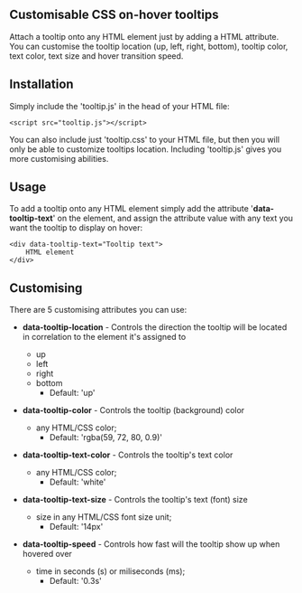 ## Customisable CSS on-hover tooltips

Attach a tooltip onto any HTML element just by adding a HTML attribute.
You can customise the tooltip location (up, left, right, bottom), tooltip color, text color, text size and hover transition speed.


## **Installation**

Simply include the 'tooltip.js' in the head of your HTML file:

```
<script src="tooltip.js"></script>
```


You can also include just 'tooltip.css' to your HTML file, but then you will only be able to customize tooltips location. Including 'tooltip.js' gives you more customising abilities.

## **Usage**

To add a tooltip onto any HTML element simply add the attribute '**data-tooltip-text**' on the element, and assign the attribute value with any text you want the tooltip to display on hover:

```
<div data-tooltip-text="Tooltip text">
    HTML element
</div>
```

## **Customising**

There are 5 customising attributes you can use:

- **data-tooltip-location** - Controls the direction the tooltip will be located in correlation to the element it's assigned to
  - up
  - left
  - right
  - bottom
    - Default: 'up'
  
- **data-tooltip-color** - Controls the tooltip (background) color
  - any HTML/CSS color;
    - Default: 'rgba(59, 72, 80, 0.9)'
    
- **data-tooltip-text-color** - Controls the tooltip's text color
  - any HTML/CSS color;
    - Default: 'white'
    
- **data-tooltip-text-size** - Controls the tooltip's text (font) size
  - size in any HTML/CSS font size unit;
    - Default: '14px'
    
- **data-tooltip-speed** - Controls how fast will the tooltip show up when hovered over
  - time in seconds (s) or miliseconds (ms);
    - Default: '0.3s'
